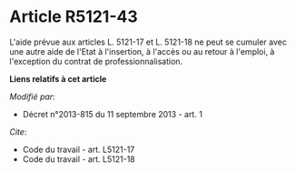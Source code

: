 # Article R5121-43

L'aide prévue aux articles L. 5121-17 et L. 5121-18 ne peut se cumuler avec une autre aide de l'Etat à l'insertion, à l'accès
ou au retour à l'emploi, à l'exception du contrat de professionnalisation.

**Liens relatifs à cet article**

_Modifié par_:

  - Décret n°2013-815 du 11 septembre 2013 - art. 1

_Cite_:

  - Code du travail - art. L5121-17
  - Code du travail - art. L5121-18
